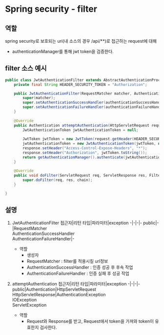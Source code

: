 # Spring security - filter
## 역할
spring security로 보호되는 uri(내 소스의 경우 /api/**)로 접근하는 request에 대해 
* authenticationManager를 통해 jwt token을 검증한다.
## filter 소스 예시
```java
public class JwtAuthenticationFilter extends AbstractAuthenticationProcessingFilter {
    private final String HEADER_SECURITY_TOKEN = "Authorization"; 

    public JwtAuthenticationFilter(RequestMatcher matcher, AuthenticationSuccessHandler authenticationSuccessHandler, AuthenticationFailureHandler authenticationFailureHandler) {
        super(matcher);
        super.setAuthenticationSuccessHandler(authenticationSuccessHandler);
        super.setAuthenticationFailureHandler(authenticationFailureHandler);
    }
 
    @Override 
    public Authentication attemptAuthentication(HttpServletRequest request, HttpServletResponse response) throws AuthenticationException, IOException, ServletException {
        JwtAuthenticationToken jwtAuthenticationToken = null;
        
        JwtToken jwtToken = new JwtToken(request.getHeader(HEADER_SECURITY_TOKEN));
        jwtAuthenticationToken = new JwtAuthenticationToken(jwtToken, null);
        response.setHeader("Access-Control-Expose-Headers", "*");
        response.setHeader("Authorization", jwtToken.toString());
        return getAuthenticationManager().authenticate(jwtAuthenticationToken);
    }
 
    @Override
    public void doFilter(ServletRequest req, ServletResponse res, FilterChain chain) throws IOException, ServletException {
        super.doFilter(req, res, chain);
    }

}
```
## 설명
1. JwtAuthenticationFilter
    접근자|리턴 타입|파라미터|exception
    -|-|-|-
    public|-|RequestMatcher<br>AuthenticationSuccessHandler<br>AuthenticationFailureHandler|-
    * 역할  
        * 생성자
        * RequestMatcher : filter를 적용시킬 url정보
        * AuthenticationSuccessHandler : 인증 성공 후 후속 작업
        * AuthenticationFailureHandler : 인증 실패 후 성공 작업

1. attemptAuthentication
    접근자|리턴 타입|파라미터|exception
    -|-|-|-
    public|Authentication|HttpServletRequest<br>HttpServletResponse|AuthenticationException<br>IOException<br>ServletException
    * 역할  
        * Request와 Response를 받고, Request애서 token을 가져와 token이 유효한지 검사한다.